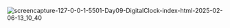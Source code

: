 

![screencapture-127-0-0-1-5501-Day09-DigitalClock-index-html-2025-02-06-13_10_40](https://github.com/user-attachments/assets/e6cf6654-be69-4d87-9956-8ddc0b366149)

